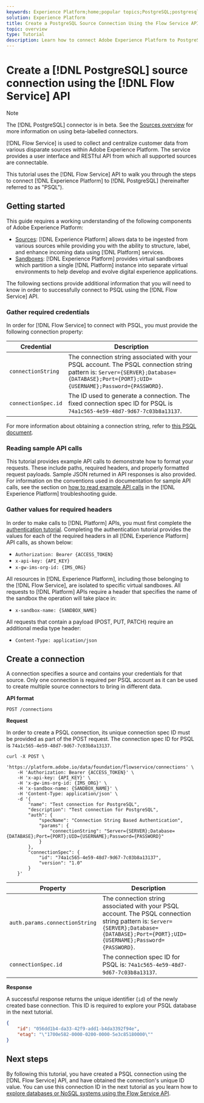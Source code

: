 ```yaml
---
keywords: Experience Platform;home;popular topics;PostgreSQL;postgresql;PSQL;psql
solution: Experience Platform
title: Create a PostgreSQL Source Connection Using the Flow Service API
topic: overview
type: Tutorial
description: Learn how to connect Adobe Experience Platform to PostgreSQL using the Flow Service API.
---
```


# Create a [!DNL PostgreSQL] source connection using the [!DNL Flow Service] API

>[!NOTE]
>
>The [!DNL PostgreSQL] connector is in beta. See the [Sources overview](../../../../home.md#terms-and-conditions) for more information on using beta-labelled connectors.

[!DNL Flow Service] is used to collect and centralize customer data from various disparate sources within Adobe Experience Platform. The service provides a user interface and RESTful API from which all supported sources are connectable.

This tutorial uses the [!DNL Flow Service] API to walk you through the steps to connect [!DNL Experience Platform] to [!DNL PostgreSQL] (hereinafter referred to as "PSQL").

## Getting started

This guide requires a working understanding of the following components of Adobe Experience Platform:

* [Sources](../../../../home.md): [!DNL Experience Platform] allows data to be ingested from various sources while providing you with the ability to structure, label, and enhance incoming data using [!DNL Platform] services.
* [Sandboxes](../../../../../sandboxes/home.md): [!DNL Experience Platform] provides virtual sandboxes which partition a single [!DNL Platform] instance into separate virtual environments to help develop and evolve digital experience applications.

The following sections provide additional information that you will need to know in order to successfully connect to PSQL using the [!DNL Flow Service] API.

### Gather required credentials

In order for [!DNL Flow Service] to connect with PSQL, you must provide the following connection property:

| Credential | Description |
| ---------- | ----------- |
| `connectionString` | The connection string associated with your PSQL account. The PSQL connection string pattern is: `Server={SERVER};Database={DATABASE};Port={PORT};UID={USERNAME};Password={PASSWORD}`. |
| `connectionSpec.id` | The ID used to generate a connection. The fixed connection spec ID for PSQL is `74a1c565-4e59-48d7-9d67-7c03b8a13137`. |

For more information about obtaining a connection string, refer to [this PSQL document](https://www.postgresql.org/docs/9.2/app-psql.html).

### Reading sample API calls

This tutorial provides example API calls to demonstrate how to format your requests. These include paths, required headers, and properly formatted request payloads. Sample JSON returned in API responses is also provided. For information on the conventions used in documentation for sample API calls, see the section on [how to read example API calls](../../../../../landing/troubleshooting.md#how-do-i-format-an-api-request) in the [!DNL Experience Platform] troubleshooting guide.

### Gather values for required headers

In order to make calls to [!DNL Platform] APIs, you must first complete the [authentication tutorial](https://www.adobe.com/go/platform-api-authentication-en). Completing the authentication tutorial provides the values for each of the required headers in all [!DNL Experience Platform] API calls, as shown below:

* `Authorization: Bearer {ACCESS_TOKEN}`
* `x-api-key: {API_KEY}`
* `x-gw-ims-org-id: {IMS_ORG}`

All resources in [!DNL Experience Platform], including those belonging to the [!DNL Flow Service], are isolated to specific virtual sandboxes. All requests to [!DNL Platform] APIs require a header that specifies the name of the sandbox the operation will take place in:

* `x-sandbox-name: {SANDBOX_NAME}`

All requests that contain a payload (POST, PUT, PATCH) require an additional media type header:

* `Content-Type: application/json`

## Create a connection

A connection specifies a source and contains your credentials for that source. Only one connection is required per PSQL account as it can be used to create multiple source connectors to bring in different data.

**API format**

```http
POST /connections
```

**Request**

In order to create a PSQL connection, its unique connection spec ID must be provided as part of the POST request. The connection spec ID for PSQL is `74a1c565-4e59-48d7-9d67-7c03b8a13137`.

```shell
curl -X POST \
    'https://platform.adobe.io/data/foundation/flowservice/connections' \
    -H 'Authorization: Bearer {ACCESS_TOKEN}' \
    -H 'x-api-key: {API_KEY}' \
    -H 'x-gw-ims-org-id: {IMS_ORG}' \
    -H 'x-sandbox-name: {SANDBOX_NAME}' \
    -H 'Content-Type: application/json' \
    -d '{
        "name": "Test connection for PostgreSQL",
        "description": "Test connection for PostgreSQL",
        "auth": {
            "specName": "Connection String Based Authentication",
            "params": {
                "connectionString": "Server={SERVER};Database={DATABASE};Port={PORT};UID={USERNAME};Password={PASSWORD}"
            }
        },
        "connectionSpec": {
            "id": "74a1c565-4e59-48d7-9d67-7c03b8a13137",
            "version": "1.0"
        }
    }'
```

| Property | Description |
| ------------- | --------------- |
| `auth.params.connectionString`| The connection string associated with your PSQL account. The PSQL connection string pattern is: `Server={SERVER};Database={DATABASE};Port={PORT};UID={USERNAME};Password={PASSWORD}`. |
| `connectionSpec.id`| The connection spec ID for PSQL is: `74a1c565-4e59-48d7-9d67-7c03b8a13137`. |

**Response**

A successful response returns the unique identifier (`id`) of the newly created base connection. This ID is required to explore your PSQL database in the next tutorial.

```json
{
    "id": "056dd1b4-da33-42f9-add1-b4da3392f94e",
    "etag": "\"1700e582-0000-0200-0000-5e3c85180000\""
}
```

## Next steps

By following this tutorial, you have created a PSQL connection using the [!DNL Flow Service] API, and have obtained the connection's unique ID value. You can use this connection ID in the next tutorial as you learn how to [explore databases or NoSQL systems using the Flow Service API](../../explore/database-nosql.md).
